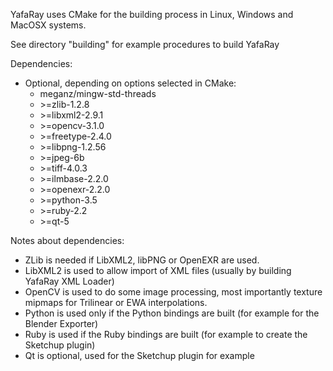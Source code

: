 YafaRay uses CMake for the building process in Linux, Windows and MacOSX systems.

See directory "building" for example procedures to build YafaRay

Dependencies:
  * Optional, depending on options selected in CMake:
    * meganz/mingw-std-threads
    * \>=zlib-1.2.8
    * \>=libxml2-2.9.1
    * \>=opencv-3.1.0
    * \>=freetype-2.4.0
    * \>=libpng-1.2.56
    * \>=jpeg-6b
    * \>=tiff-4.0.3
    * \>=ilmbase-2.2.0
    * \>=openexr-2.2.0
    * \>=python-3.5
    * \>=ruby-2.2
    * \>=qt-5
    
Notes about dependencies:
 * ZLib is needed if LibXML2, libPNG or OpenEXR are used.
 * LibXML2 is used to allow import of XML files (usually by building YafaRay XML Loader)
 * OpenCV is used to do some image processing, most importantly texture mipmaps for Trilinear or EWA interpolations.
 * Python is used only if the Python bindings are built (for example for the Blender Exporter)
 * Ruby is used if the Ruby bindings are built (for example to create the Sketchup plugin)
 * Qt is optional, used for the Sketchup plugin for example
 
